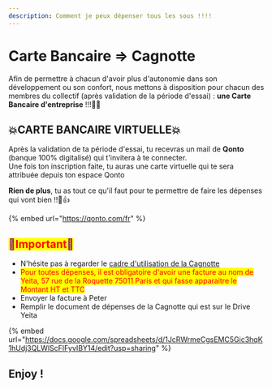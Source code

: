 ```yaml
---
description: Comment je peux dépenser tous les sous !!!!
---
```


# Carte Bancaire => Cagnotte

Afin de permettre à chacun d'avoir plus d'autonomie dans son développement ou son confort, nous   mettons à disposition pour chacun des membres du collectif (après validation de la période d'essai) : **une Carte Bancaire d'entreprise** !!!🤑🤑

## 💥CARTE BANCAIRE VIRTUELLE💥

Après la validation de ta période d'essai, tu recevras un mail de **Qonto** (banque 100% digitalisé) qui t'invitera à te connecter.\
Une fois ton inscription faite, tu auras une carte virtuelle qui te sera attribuée depuis ton espace Qonto

**Rien de plus**, tu as tout ce qu'il faut pour te permettre de faire les dépenses qui vont bien !!🙌👍

{% embed url="https://qonto.com/fr" %}

## <mark style="color:purple;">🛑</mark><mark style="color:red;">Important</mark><mark style="color:purple;">🛑</mark>

* N'hésite pas à regarder le [cadre d'utilisation de la Cagnotte ](../decouvrir-yeita/cagnotte-collective.md)
* <mark style="color:red;">Pour toutes dépenses, il est obligatoire d'avoir une facture au nom de Yeita, 57 rue de la Roquette 75011 Paris et qui fasse apparaitre le Montant HT et TTC</mark>
* Envoyer la <mark style="color:red;"></mark> facture à Peter&#x20;
* Remplir le document de dépenses de la Cagnotte qui est sur le Drive Yeita

{% embed url="https://docs.google.com/spreadsheets/d/1JcRWrmeCgsEMC5Gic3hqK1hUdj3QLWlScFIFyvIBY14/edit?usp=sharing" %}

## Enjoy !

